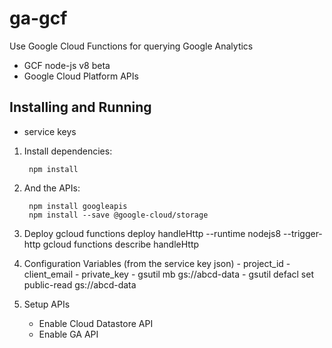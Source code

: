 # ga-gcf

Use Google Cloud Functions for querying Google Analytics

* GCF node-js v8 beta
* Google Cloud Platform APIs


## Installing and Running

- service keys

1. Install dependencies:

        npm install

2. And the APIs:

        npm install googleapis
        npm install --save @google-cloud/storage

3. Deploy
		gcloud functions deploy handleHttp --runtime nodejs8 --trigger-http
		gcloud functions describe handleHttp

4. Configuration Variables (from the service key json)
		- project_id
		- client_email
		- private_key
		- gsutil mb gs://abcd-data
		- gsutil defacl set public-read gs://abcd-data

5. Setup APIs 
	- Enable Cloud Datastore API
	- Enable GA API
